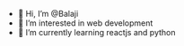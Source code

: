 - 👋 Hi, I’m @Balaji
- 👀 I’m interested in web development
- 🌱 I’m currently learning reactjs and python

<!---
Balagi.P is a ✨ special ✨ repository because its `README.md` (this file) appears on your GitHub profile.
You can click the Preview link to take a look at your changes.
--->
